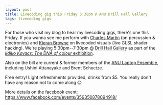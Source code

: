 ```yaml
---
layout: post
title: Livecoding gig this Friday 5:30pm @ ANU Drill Hall Gallery
tags: livecoding gigs
---
```


For those who visit my blog to hear my livecoding gigs, there's one this Friday.
If you wanna see me perform with [Charles Martin](http://charlesmartin.com.au/)
(on percussion & electronics) and [Kieran Browne](https://kieranbrowne.com) on
livecoded visuals (live GLSL shader hacking). We're playing 5:30pm--7:30pm @
[Drill Hall Gallery](https://dhg.anu.edu.au/) as part of the
[_Ildiko Kovacs: The DNA of colour_ exhibition](https://dhg.anu.edu.au/events/ildiko-kovacs-the-dna-of-colour/).

Also on the bill are current & former members of the
[ANU Laptop Ensemble](https://cs.anu.edu.au/code-creativity-culture/lens/),
including Ushini Attanayake and Brent Schuetze.

Free entry! Light refreshments provided, drinks from $5. You really don't have
any reason not to come along 😉

More details on the facebook event:
<https://www.facebook.com/events/359350878094918/>
